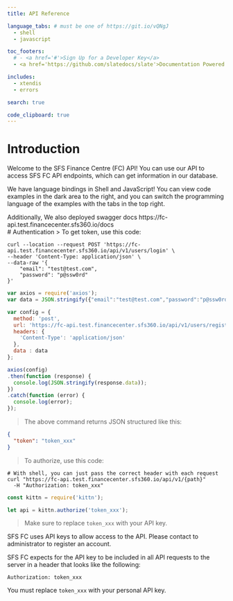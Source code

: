```yaml
---
title: API Reference

language_tabs: # must be one of https://git.io/vQNgJ
  - shell
  - javascript

toc_footers:
  # - <a href='#'>Sign Up for a Developer Key</a>
  - <a href='https://github.com/slatedocs/slate'>Documentation Powered by Slate</a>

includes:
  - xtendis
  - errors

search: true

code_clipboard: true
---
```


# Introduction

Welcome to the SFS Finance Centre (FC) API! You can use our API to access SFS FC API endpoints, which can get information in our database.

We have language bindings in Shell and JavaScript! You can view code examples in the dark area to the right, and you can switch the programming language of the examples with the tabs in the top right.

<aside class="success">
Additionally, We also deployed swagger docs https://fc-api.test.financecenter.sfs360.io/docs
</aside>
# Authentication
> To get token, use this code:

```shell
curl --location --request POST 'https://fc-api.test.financecenter.sfs360.io/api/v1/users/login' \
--header 'Content-Type: application/json' \
--data-raw '{
    "email": "test@test.com",
    "password": "p@ssw0rd"
}'
```

```javascript
var axios = require('axios');
var data = JSON.stringify({"email":"test@test.com","password":"p@ssw0rd"});

var config = {
  method: 'post',
  url: 'https://fc-api.test.financecenter.sfs360.io/api/v1/users/register',
  headers: { 
    'Content-Type': 'application/json'
  },
  data : data
};

axios(config)
.then(function (response) {
  console.log(JSON.stringify(response.data));
})
.catch(function (error) {
  console.log(error);
});

```
> The above command returns JSON structured like this:

```json
{
  "token": "token_xxx"
}
```
> To authorize, use this code:

```shell
# With shell, you can just pass the correct header with each request
curl "https://fc-api.test.financecenter.sfs360.io/api/v1/{path}"
  -H "Authorization: token_xxx"
```

```javascript
const kittn = require('kittn');

let api = kittn.authorize('token_xxx');
```

> Make sure to replace `token_xxx` with your API key.

SFS FC uses API keys to allow access to the API. Please contact to administrator to register an account.

SFS FC expects for the API key to be included in all API requests to the server in a header that looks like the following:

`Authorization: token_xxx`

<aside class="notice">
You must replace <code>token_xxx</code> with your personal API key.
</aside>
